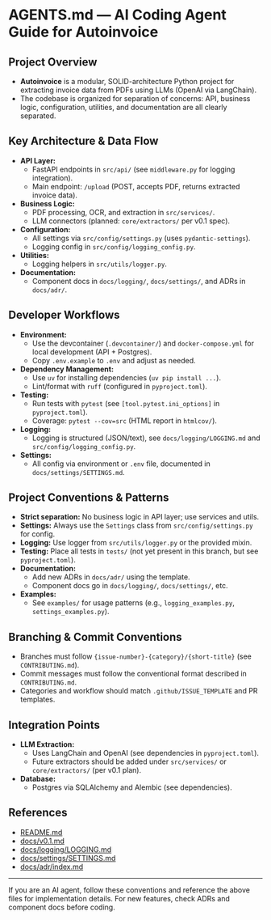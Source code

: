 # AGENTS.md — AI Coding Agent Guide for Autoinvoice

## Project Overview
- **Autoinvoice** is a modular, SOLID-architecture Python project for extracting invoice data from PDFs using LLMs (OpenAI via LangChain).
- The codebase is organized for separation of concerns: API, business logic, configuration, utilities, and documentation are all clearly separated.

## Key Architecture & Data Flow
- **API Layer:**
  - FastAPI endpoints in `src/api/` (see `middleware.py` for logging integration).
  - Main endpoint: `/upload` (POST, accepts PDF, returns extracted invoice data).
- **Business Logic:**
  - PDF processing, OCR, and extraction in `src/services/`.
  - LLM connectors (planned: `core/extractors/` per v0.1 spec).
- **Configuration:**
  - All settings via `src/config/settings.py` (uses `pydantic-settings`).
  - Logging config in `src/config/logging_config.py`.
- **Utilities:**
  - Logging helpers in `src/utils/logger.py`.
- **Documentation:**
  - Component docs in `docs/logging/`, `docs/settings/`, and ADRs in `docs/adr/`.

## Developer Workflows
- **Environment:**
  - Use the devcontainer (`.devcontainer/`) and `docker-compose.yml` for local development (API + Postgres).
  - Copy `.env.example` to `.env` and adjust as needed.
- **Dependency Management:**
  - Use `uv` for installing dependencies (`uv pip install ...`).
  - Lint/format with `ruff` (configured in `pyproject.toml`).
- **Testing:**
  - Run tests with `pytest` (see `[tool.pytest.ini_options]` in `pyproject.toml`).
  - Coverage: `pytest --cov=src` (HTML report in `htmlcov/`).
- **Logging:**
  - Logging is structured (JSON/text), see `docs/logging/LOGGING.md` and `src/config/logging_config.py`.
- **Settings:**
  - All config via environment or `.env` file, documented in `docs/settings/SETTINGS.md`.

## Project Conventions & Patterns
- **Strict separation:** No business logic in API layer; use services and utils.
- **Settings:** Always use the `Settings` class from `src/config/settings.py` for config.
- **Logging:** Use logger from `src/utils/logger.py` or the provided mixin.
- **Testing:** Place all tests in `tests/` (not yet present in this branch, but see `pyproject.toml`).
- **Documentation:**
  - Add new ADRs in `docs/adr/` using the template.
  - Component docs go in `docs/logging/`, `docs/settings/`, etc.
- **Examples:**
  - See `examples/` for usage patterns (e.g., `logging_examples.py`, `settings_examples.py`).

## Branching & Commit Conventions
- Branches must follow `{issue-number}-{category}/{short-title}` (see `CONTRIBUTING.md`).
- Commit messages must follow the conventional format described in `CONTRIBUTING.md`.
- Categories and workflow should match `.github/ISSUE_TEMPLATE` and PR templates.

## Integration Points
- **LLM Extraction:**
  - Uses LangChain and OpenAI (see dependencies in `pyproject.toml`).
  - Future extractors should be added under `src/services/` or `core/extractors/` (per v0.1 plan).
- **Database:**
  - Postgres via SQLAlchemy and Alembic (see dependencies).

## References
- [README.md](README.md)
- [docs/v0.1.md](docs/v0.1.md)
- [docs/logging/LOGGING.md](docs/logging/LOGGING.md)
- [docs/settings/SETTINGS.md](docs/settings/SETTINGS.md)
- [docs/adr/index.md](docs/adr/index.md)

---
If you are an AI agent, follow these conventions and reference the above files for implementation details. For new features, check ADRs and component docs before coding.
